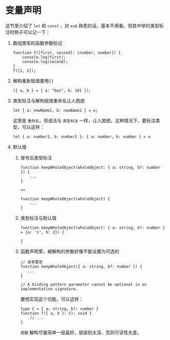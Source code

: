 # 变量声明

这节里介绍了 `let` 和 `const` ，对 `es6` 熟悉的话，基本不用看。但其中举的类型标注的例子可以记一下：


1. 数组类型的函数参数标记

		
	```
	function f([first, second]: [number, number]) {
	    console.log(first);
	    console.log(second);
	}
	f([1, 2]);
	```

2. 解构重新赋值要用`{}`

	```
	({ a, b } = { a: "baz", b: 101 });
	```

3. 类型标注与解构赋值重命名让人困惑

	```
	let { a: newName1, b: newName2 } = o;
	```
	
	这里是 `重命名`，但语法与 `类型标注` 一样，让人困惑。这种情况下，要标注类型，可以这样：
	
	```
	let { a: number1, b: number2 }: { a: number, b: number } = o
	```

4. 默认值

	1. 冒号后类型标注

		```
		function keepWholeObject(wholeObject: { a: string, b?: number }) {
		    ...
		}
		
		=>
		
		function keepWholeObject(wholeObject) {
		    ...
		}
		```	
	
	2. 类型标注与默认值

		```
		function keepWholeObject(wholeObject: { a: string, b?: number } = {a: '1', b: 2}) {
		   
		}
		```
	3. 函数声明里，被解构的参数好像不能设置为可选的

		
		```
		// 会有警告
		function keepWholeObject({ a: string, b?: number }) {
		   ...
		}
		
		// A binding pattern parameter cannot be optional in an implementation signature.
		```
	
		要想实现这个功能，可以这样：
		
		```
		type C = { a: string, b?: number }
		function f({ a, b }: C): void {
		    // ...
		}
		``` 
		
		`提醒` 解构尽量简单一层最好，层级别太深，否则可读性太差。


